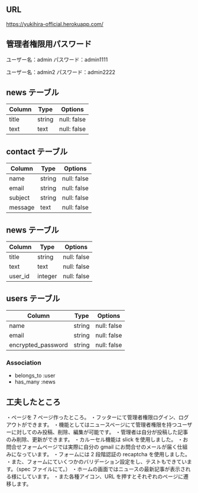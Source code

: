 ## URL

https://yukihira-official.herokuapp.com/

## 管理者権限用パスワード

ユーザー名：admin
パスワード：admin1111

ユーザー名：admin2
パスワード：admin2222

## news テーブル

| Column | Type   | Options     |
| ------ | ------ | ----------- |
| title  | string | null: false |
| text   | text   | null: false |

## contact テーブル

| Column  | Type   | Options     |
| ------- | ------ | ----------- |
| name    | string | null: false |
| email   | string | null: false |
| subject | string | null: false |
| message | text   | null: false |

## news テーブル

| Column  | Type    | Options     |
| ------- | ------- | ----------- |
| title   | string  | null: false |
| text    | text    | null: false |
| user_id | integer | null: false |

## users テーブル

| Column             | Type   | Options     |
| ------------------ | ------ | ----------- |
| name               | string | null: false |
| email              | string | null: false |
| encrypted_password | string | null: false |

### Association

- belongs_to :user
- has_many :news

## 工夫したところ

・ページを 7 ページ作ったところ。
・フッターにて管理者権限ログイン、ログアウトができます。
・機能としてはニュースページにて管理者権限を持つユーザーに対してのみ投稿、削除、編集が可能です。
・管理者は自分が投稿した記事のみ削除、更新ができます。
・カルーセル機能は slick を使用しました。
・お問合せフォームページでは実際に自分の gmail にお問合せのメールが届く仕組みになっています。
・フォームには 2 段階認証の recaptcha を使用しました。
・また、フォームにていくつかのバリデーション設定をし、テストもできています。（spec ファイルにて。）
・ホームの画面ではニュースの最新記事が表示される様にしています。
・また各種アイコン、URL を押すとそれぞれのページに遷移します。
